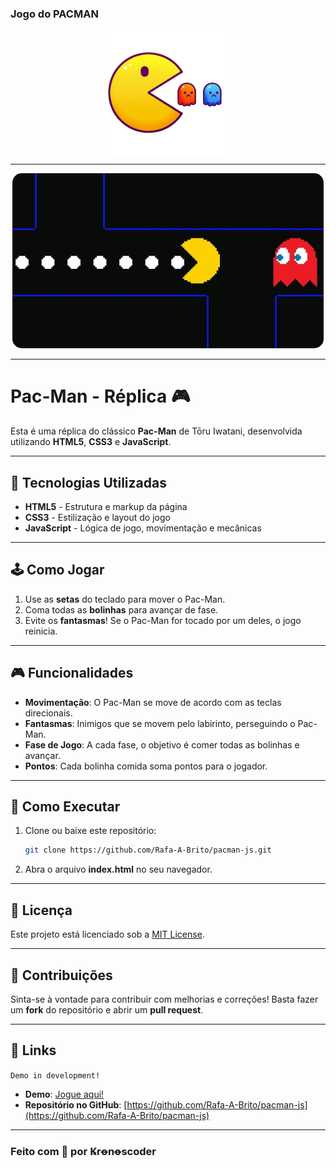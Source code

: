 ### Jogo do PACMAN

<div align="center">
  <img  
  src="./assets/Game PACMAN.png" 
  alt="Pacman Game" 
  height="200px"
  align="center"
   /> 
</div>

---
<p align="center">
  <img src="assets/Old%20School%20Video%20Games%20GIF%20-%20Old%20School%20Video%20Games%20Pac%20Man%20-%20Discover%20%26%20Share%20GIFs.gif" alt="Exemplo-PACMAN" style="border-radius: 15px;">
</p>

---

# Pac-Man - Réplica 🎮

Esta é uma réplica do clássico **Pac-Man** de Tōru Iwatani, desenvolvida utilizando **HTML5**, **CSS3** e **JavaScript**.

---

## 🚀 Tecnologias Utilizadas

- **HTML5** - Estrutura e markup da página
- **CSS3** - Estilização e layout do jogo
- **JavaScript** - Lógica de jogo, movimentação e mecânicas

---

## 🕹️ Como Jogar

1. Use as **setas** do teclado para mover o Pac-Man.
2. Coma todas as **bolinhas** para avançar de fase.
3. Evite os **fantasmas**! Se o Pac-Man for tocado por um deles, o jogo reinicia.

---

## 🎮 Funcionalidades

- **Movimentação**: O Pac-Man se move de acordo com as teclas direcionais.
- **Fantasmas**: Inimigos que se movem pelo labirinto, perseguindo o Pac-Man.
- **Fase de Jogo**: A cada fase, o objetivo é comer todas as bolinhas e avançar.
- **Pontos**: Cada bolinha comida soma pontos para o jogador.

---

## 🌟 Como Executar

1. Clone ou baixe este repositório:
    ```bash
    git clone https://github.com/Rafa-A-Brito/pacman-js.git
    ```
2. Abra o arquivo **index.html** no seu navegador.

---

## 📜 Licença

Este projeto está licenciado sob a [MIT License](LICENSE).

---

## 🤝 Contribuições

Sinta-se à vontade para contribuir com melhorias e correções! Basta fazer um **fork** do repositório e abrir um **pull request**.

---

## 🔗 Links
`Demo in development!`
- **Demo**: [Jogue aqui!](https://bit.ly/pacmanGame)
- **Repositório no GitHub**: [https://github.com/Rafa-A-Brito/pacman-js](https://github.com/Rafa-A-Brito/pacman-js)

---

### Feito com 💙 por **Ꝃrꝋnꝋscoder**



